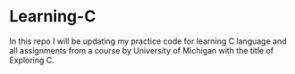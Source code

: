 # Learning-C
In this repo I will be updating my practice code for learning C language and all assignments from a course by University of Michigan with the title of Exploring C. 